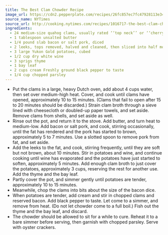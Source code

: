 ```yaml
---
title: The Best Clam Chowder Recipe
image_url: https://cdn2.pepperplate.com/recipes/26fc857ec7fc47928113e34c4e59eb68.jpg
source_name: NYTimes
source_url: http://cooking.nytimes.com/recipes/1016717-the-best-clam-chowder
ingredients:
  - 24 medium-size quahog clams, usually rated ‘‘top neck’’ or ‘‘cherrystone,’’ rinsed
  - 1 tablespoon unsalted butter
  - 1/4 pound slab bacon or salt pork, diced
  - 2 leeks, tops removed, halved and cleaned, then sliced into half moons
  - 3 large Yukon Gold potatoes, cubed
  - 1/2 cup dry white wine
  - 3 sprigs thyme
  - 1 bay leaf
  - 2 cups cream Freshly ground black pepper to taste
  - 1/4 cup chopped parsley
---
```


* Put the clams in a large, heavy Dutch oven, add about 4 cups water, then set over medium-high heat. Cover, and cook until clams have opened, approximately 10 to 15 minutes. (Clams that fail to open after 15 to 20 minutes should be discarded.) Strain clam broth through a sieve lined with cheesecloth or doubled-up paper towels, and set aside. Remove clams from shells, and set aside as well.
* Rinse out the pot, and return it to the stove. Add butter, and turn heat to medium-low. Add bacon or salt pork, and cook, stirring occasionally, until the fat has rendered and the pork has started to brown, approximately 5 to 7 minutes. Use a slotted spoon to remove pork from fat, and set aside.
* Add the leeks to the fat, and cook, stirring frequently, until they are soft but not brown, about 10 minutes. Stir in potatoes and wine, and continue cooking until wine has evaporated and the potatoes have just started to soften, approximately 5 minutes. Add enough clam broth to just cover the potatoes, approximately 3 cups, reserving the rest for another use. Add the thyme and the bay leaf.
* Partly cover the pot, and simmer gently until potatoes are tender, approximately 10 to 15 minutes.
* Meanwhile, chop the clams into bits about the size of the bacon dice.
* When potatoes are tender, add cream and stir in chopped clams and reserved bacon. Add black pepper to taste. Let come to a simmer, and remove from heat. (Do not let chowder come to a full boil.) Fish out the thyme and the bay leaf, and discard.
* The chowder should be allowed to sit for a while to cure. Reheat it to a bare simmer before serving, then garnish with chopped parsley. Serve with oyster crackers.
